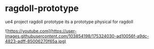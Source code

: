 # ragdoll-prototype
ue4 project ragdoll prototype its a prototype physical for ragdoll






![https://youtube.com](https://user-images.githubusercontent.com/103854198/175324030-ad10056f-a9dc-4823-adff-85006270f65a.jpg)







